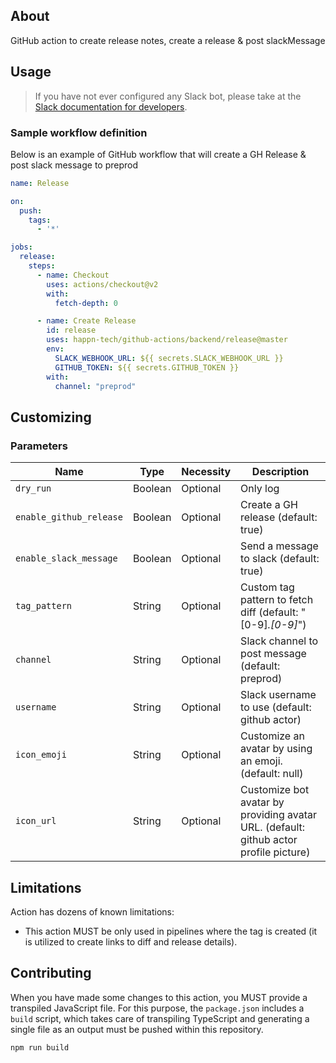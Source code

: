 ## About

GitHub action to create release notes, create a release & post slackMessage

## Usage

> If you have not ever configured any Slack bot, please take at the [Slack documentation for developers](https://api.slack.com/authentication/basics).

### Sample workflow definition

Below is an example of GitHub workflow that will create a GH Release & post slack message to preprod

```yaml
name: Release

on:
  push:
    tags:
      - '*'

jobs:
  release:
    steps:
      - name: Checkout
        uses: actions/checkout@v2
        with:
          fetch-depth: 0

      - name: Create Release
        id: release
        uses: happn-tech/github-actions/backend/release@master
        env:
          SLACK_WEBHOOK_URL: ${{ secrets.SLACK_WEBHOOK_URL }}
          GITHUB_TOKEN: ${{ secrets.GITHUB_TOKEN }}
        with:
          channel: "preprod"
```

## Customizing

### Parameters

| Name | Type | Necessity | Description |
| ---- | ---- | --------- | ----------- |
| `dry_run` | Boolean | Optional | Only log |
| `enable_github_release` | Boolean | Optional | Create a GH release (default: true) |
| `enable_slack_message` | Boolean | Optional | Send a message to slack (default: true) |
| `tag_pattern` | String | Optional | Custom tag pattern to fetch diff (default: "[0-9]*.[0-9]*") |
| `channel` | String | Optional | Slack channel to post message (default: preprod) |
| `username` | String | Optional | Slack username to use (default: github actor) |
| `icon_emoji` | String | Optional | Customize an avatar by using an emoji. (default: null) |
| `icon_url` | String | Optional | Customize bot avatar by providing avatar URL. (default: github actor profile picture) |

## Limitations

Action has dozens of known limitations:

- This action MUST be only used in pipelines where the tag is created (it is utilized to create
  links to diff and release details).

## Contributing

When you have made some changes to this action, you MUST provide a transpiled JavaScript file. For
this purpose, the `package.json` includes a `build` script, which takes care of transpiling
TypeScript and generating a single file as an output must be pushed within this repository.

```shell
npm run build
```
